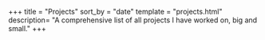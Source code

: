 +++
title = "Projects"
sort_by = "date"
template = "projects.html"
description= "A comprehensive list of all projects I have worked on, big and small."
+++
